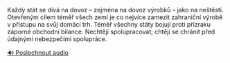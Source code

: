 
Každý stát se dívá na dovoz – zejména na dovoz výrobků – jako na neštěstí. Otevřeným cílem téměř všech zemí je co nejvíce zamezit zahraniční výrobě v přístupu na svůj domácí trh. Téměř všechny státy bojují proti přízraku záporné obchodní bilance. Nechtějí spolupracovat; chtějí se chránit před údajnými nebezpečími spolupráce.

[🔊 Poslechnout audio](/data/7-paragraphs/audio/chapter_139/para_003-Kad-stt-se-dv-na-dovoz-zejmna-na-dovoz-vr.mp3)
